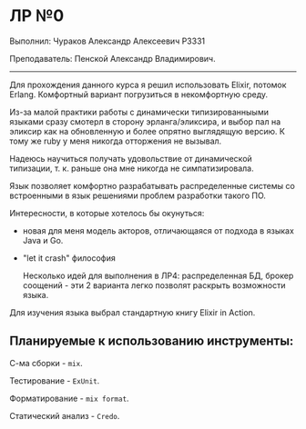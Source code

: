 # ЛР №0

Выполнил: Чураков Александр Алексеевич P3331

Преподаватель: Пенской Александр Владимирович.

--------------

Для прохождения данного курса я решил использовать Elixir, 
потомок Erlang. Комфортный вариант погрузиться в некомфортную среду.

Из-за малой практики работы с динамически типизированныыми языками сразу смотерл в сторону эрланга/эликсира, и выбор пал на эликсир как на обновленную и более опрятно выглядящую версию.
К тому же ruby у меня никогда отторжения не вызывал.

Надеюсь научиться получать удовольствие от динамической типизации, т. к. раньше она мне никогда не симпатизировала.

Язык позволяет комфортно разрабатывать распределенные системы со встроенными в язык решениями проблем разработки такого ПО.

Интересности, в которые хотелось бы окунуться:

- новая для меня модель акторов, отличающаяся от подхода в языках Java и Go.
- "let it  crash" философия

  Несколько идей для выполнения в ЛР4: распределенная БД, брокер соощений - эти 2 варианта легко позволят раскрыть возможности языка.

Для изучения языка выбрал стандартную книгу Elixir in Action.

## Планируемые к использованию инструменты:

С-ма сборки - `mix`.

Тестирование - `ExUnit`.

Форматирование - `mix format`.

Статический анализ - `Credo`.

